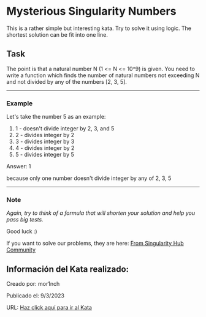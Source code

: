 # Mysterious Singularity Numbers
This is a rather simple but interesting kata. Try to solve it using logic. The shortest solution can be fit into one line.


## Task
The point is that a natural number N (1 <= N <= 10^9) is given. You need to write a function which finds the number of natural numbers not exceeding N and not divided by any of the numbers [2, 3, 5].

___
### Example
Let's take the number 5 as an example:
1. 1 - doesn't divide integer by 2, 3, and 5
2. 2 - divides integer by 2
3. 3 - divides integer by 3
4. 4 - divides integer by 2
5. 5 - divides integer by 5

Answer: 1

because only one number doesn't divide integer by any of 2, 3, 5
___

### Note

_Again, try to think of a formula that will shorten your solution and help you pass big tests._

Good luck :)

If you want to solve our problems, they are here:
[From Singularity Hub Community](https://www.codewars.com/collections/from-singularity-hub-community)


## Información del Kata realizado:
Creado por: mor1nch

Publicado el: 9/3/2023

URL: [Haz click aquí para ir al Kata](https://www.codewars.com/kata/6409aa6df4a0b773ce29cc3d)